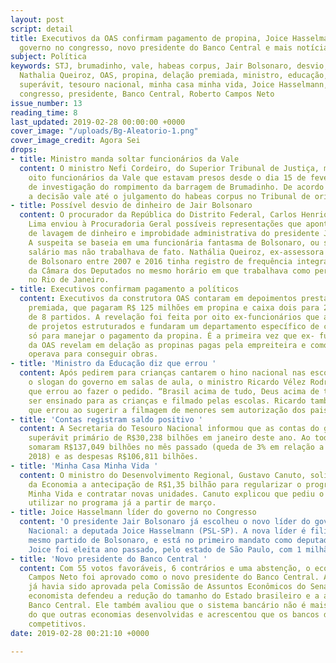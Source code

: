 ```yaml
---
layout: post
script: detail
title: Executivos da OAS confirmam pagamento de propina, Joice Hasselmann líder do
  governo no congresso, novo presidente do Banco Central e mais notícias.
subject: Política
keywords: STJ, brumadinho, vale, habeas corpus, Jair Bolsonaro, desvio, lavagem, dinheiro,
  Nathalia Queiroz, OAS, propina, delação premiada, ministro, educação, hino, filmagem,
  superávit, tesouro nacional, minha casa minha vida, Joice Hasselmann, líder, governo,
  congresso, presidente, Banco Central, Roberto Campos Neto
issue_number: 13
reading_time: 8
last_updated: 2019-02-28 00:00:00 +0000
cover_image: "/uploads/Bg-Aleatorio-1.png"
cover_image_credit: Agora Sei
drops:
- title: Ministro manda soltar funcionários da Vale
  content: O ministro Nefi Cordeiro, do Superior Tribunal de Justiça, mandou soltar
    oito funcionários da Vale que estavam presos desde o dia 15 de fevereiro por causa
    de investigação do rompimento da barragem de Brumadinho. De acordo com o ministro,
    a decisão vale até o julgamento do habeas corpus no Tribunal de origem.
- title: Possível desvio de dinheiro de Jair Bolsonaro
  content: O procurador da República do Distrito Federal, Carlos Henrique Martins
    Lima enviou à Procuradoria Geral possíveis representações que apontam suspeita
    de lavagem de dinheiro e improbidade administrativa do presidente Jair Bolsonaro.
    A suspeita se baseia em uma funcionária fantasma de Bolsonaro, ou seja , que recebia
    salário mas não trabalhava de fato. Nathália Queiroz, ex-assessora parlamentar
    de Bolsonaro entre 2007 e 2016 tinha registro de frequência integral no gabinete
    da Câmara dos Deputados no mesmo horário em que trabalhava como personal trainer
    no Rio de Janeiro.
- title: Executivos confirmam pagamento a políticos
  content: Executivos da construtora OAS contaram em depoimentos prestados em delação
    premiada, que pagaram R$ 125 milhões em propina e caixa dois para 21 políticos
    de 8 partidos. A revelação foi feita por oito ex-funcionários que atuavam na controladoria
    de projetos estruturados e fundaram um departamento específico de contabilidade
    só para manejar o pagamento da propina. É a primeira vez que ex- funcionários
    da OAS revelam em delação as propinas pagas pela empreiteira e como a empresa
    operava para conseguir obras.
- title: 'Ministro da Educação diz que errou '
  content: Após pedirem para crianças cantarem o hino nacional nas escolas e reproduzam
    o slogan do governo em salas de aula, o ministro Ricardo Vélez Rodriguez, afirmou
    que errou ao fazer o pedido. “Brasil acima de tudo, Deus acima de todos” deveria
    ser ensinado para as crianças e filmado pelas escolas. Ricardo também admitiu
    que errou ao sugerir a filmagem de menores sem autorização dos pais.
- title: 'Contas registram saldo positivo '
  content: A Secretaria do Tesouro Nacional informou que as contas do governo registraram
    superávit primário de R$30,238 bilhões em janeiro deste ano. Ao todo, as receitas
    somaram R$137,049 bilhões no mês passado (queda de 3% em relação a janeiro de
    2018) e as despesas R$106,811 bilhões.
- title: 'Minha Casa Minha Vida '
  content: O ministro do Desenvolvimento Regional, Gustavo Canuto, solicitou ao Ministério
    da Economia a antecipação de R$1,35 bilhão para regularizar o programa Minha Casa
    Minha Vida e contratar novas unidades. Canuto explicou que pediu o recurso para
    utilizar no programa já a partir de março.
- title: Joice Hasselmann líder do governo no Congresso
  content: 'O presidente Jair Bolsonaro já escolheu o novo líder do governo no Congresso
    Nacional: a deputada Joice Hasselmann (PSL-SP). A nova líder é filiada ao PSL,
    mesmo partido de Bolsonaro, e está no primeiro mandato como deputada federal.
    Joice foi eleita ano passado, pelo estado de São Paulo, com 1 milhão de votos.'
- title: 'Novo presidente do Banco Central '
  content: Com 55 votos favoráveis, 6 contrários e uma abstenção, o economista Roberto
    Campos Neto foi aprovado como o novo presidente do Banco Central. A indicação
    já havia sido aprovada pela Comissão de Assuntos Econômicos do Senado (CAE). O
    economista defendeu a redução do tamanho do Estado brasileiro e a autonomia do
    Banco Central. Ele também avaliou que o sistema bancário não é mais “concentrado”
    do que outras economias desenvolvidas e acrescentou que os bancos do país são
    competitivos.
date: 2019-02-28 00:21:10 +0000

---
```

